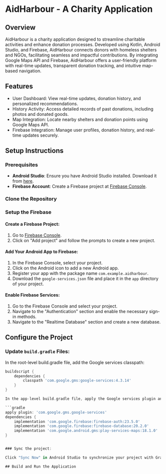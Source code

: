 # AidHarbour - A Charity Application

## Overview

AidHarbour is a charity application designed to streamline charitable activities and enhance donation processes. Developed using Kotlin, Android Studio, and Firebase, AidHarbour connects donors with homeless shelters and NGOs, facilitating seamless and impactful contributions. By integrating Google Maps API and Firebase, AidHarbour offers a user-friendly platform with real-time updates, transparent donation tracking, and intuitive map-based navigation.

## Features

- User Dashboard: View real-time updates, donation history, and personalized recommendations.
- History Activity: Access detailed records of past donations, including photos and donated goods.
- Map Integration: Locate nearby shelters and donation points using Google Maps API.
- Firebase Integration: Manage user profiles, donation history, and real-time updates securely.


## Setup Instructions

### Prerequisites

- **Android Studio**: Ensure you have Android Studio installed. Download it from [here](https://developer.android.com/studio).
- **Firebase Account**: Create a Firebase project at [Firebase Console](https://console.firebase.google.com/).

### Clone the Repository

### Setup the Firebase

#### Create a Firebase Project:

1. Go to [Firebase Console](https://console.firebase.google.com/).
2. Click on "Add project" and follow the prompts to create a new project.

#### Add Your Android App to Firebase:

1. In the Firebase Console, select your project.
2. Click on the Android icon to add a new Android app.
3. Register your app with the package name `com.example.aidharbour`.
4. Download the `google-services.json` file and place it in the `app` directory of your project.

#### Enable Firebase Services:

1. Go to the Firebase Console and select your project.
2. Navigate to the "Authentication" section and enable the necessary sign-in methods.
3. Navigate to the "Realtime Database" section and create a new database.

## Configure the Project

### Update `build.gradle` Files:

In the root-level build.gradle file, add the Google services classpath:

```gradle
buildscript {
    dependencies {
        classpath 'com.google.gms:google-services:4.3.14'
    }
}

In the app-level build.gradle file, apply the Google services plugin and add Firebase dependencies:

```gradle
apply plugin: 'com.google.gms.google-services'
dependencies {
    implementation 'com.google.firebase:firebase-auth:23.5.0'
    implementation 'com.google.firebase:firebase-database:20.2.0'
    implementation 'com.google.android.gms:play-services-maps:18.1.0'
}


### Sync the project:

Click "Sync Now" in Android Studio to synchronize your project with Gradle files.

## Build and Run the Application




